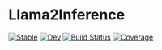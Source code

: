 # Llama2Inference

[![Stable](https://img.shields.io/badge/docs-stable-blue.svg)](https://yangfelix.github.io/Llama2Inference.jl/stable/)
[![Dev](https://img.shields.io/badge/docs-dev-blue.svg)](https://yangfelix.github.io/Llama2Inference.jl/dev/)
[![Build Status](https://github.com/yangfelix/Llama2Inference.jl/actions/workflows/CI.yml/badge.svg?branch=main)](https://github.com/yangfelix/Llama2Inference.jl/actions/workflows/CI.yml?query=branch%3Amain)
[![Coverage](https://codecov.io/gh/yangfelix/Llama2Inference.jl/branch/main/graph/badge.svg)](https://codecov.io/gh/yangfelix/Llama2Inference.jl)
